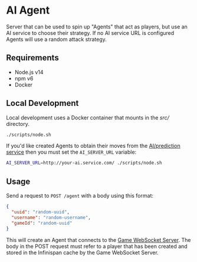# AI Agent

Server that can be used to spin up "Agents" that act as players, but use an
AI service to choose their strategy. If no AI service URL is configured Agents
will use a random attack strategy.

## Requirements

* Node.js v14
* npm v6
* Docker

## Local Development

Local development uses a Docker container that mounts in the *src/* directory.

```bash
./scripts/node.sh
```

If you'd like created Agents to obtain their moves from the
[AI/prediction service](https://github.com/sub-mod/bataai.git) then you must
set the `AI_SERVER_URL` variable:

```bash
AI_SERVER_URL=http://your-ai.service.com/ ./scripts/node.sh
```

## Usage

Send a request to `POST /agent` with a body using this format:

```json
{
  "uuid": "random-uuid",
  "username": "random-username",
  "gameId": "random-uuid"
}
```

This will create an Agent that connects to the
[Game WebSocket Server](https://github.com/rhdemo/2021-ai-agent-server). The
body in the POST request must refer to a player that has been created and
stored in the Infinispan cache by the Game WebSocket Server.
